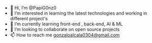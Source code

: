 - 👋 Hi, I’m @PapiG0nz0
- 👀 I’m interested in learning the latest technologies and working in different project's
- 🌱 I’m currently learning front-end , back-end, AI & ML
- 💞️ I’m looking to collaborate on open source projects
- 📫 How to reach me gonzaloalcala0304@gmail.com

<!---
PapiG0nz0/PapiG0nz0 is a ✨ special ✨ repository because its `README.md` (this file) appears on your GitHub profile.
You can click the Preview link to take a look at your changes.
--->
